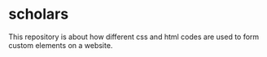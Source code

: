 # scholars
This repository is about how different css and html codes are used to form custom elements on a website.
